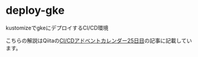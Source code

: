 # deploy-gke
kustomizeでgkeにデプロイするCI/CD環境

こちらの解説はQiitaの[CI/CDアドベントカレンダー25日目](https://qiita.com/advent-calendar/2019/ci-cd)の記事に記載しています。


